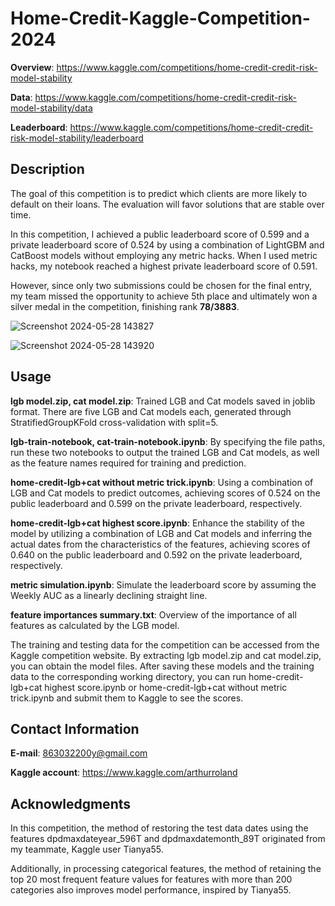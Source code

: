 # Home-Credit-Kaggle-Competition-2024
**Overview**: https://www.kaggle.com/competitions/home-credit-credit-risk-model-stability

**Data**: https://www.kaggle.com/competitions/home-credit-credit-risk-model-stability/data

**Leaderboard**: https://www.kaggle.com/competitions/home-credit-credit-risk-model-stability/leaderboard


## Description
The goal of this competition is to predict which clients are more likely to default on their loans. The evaluation will favor solutions that are stable over time. 


In this competition, I achieved a public leaderboard score of 0.599 and a private leaderboard score of 0.524 by using a combination of LightGBM and CatBoost models without employing any metric hacks. When I used metric hacks, my notebook reached a highest private leaderboard score of 0.591.


However, since only two submissions could be chosen for the final entry, my team missed the opportunity to achieve 5th place and ultimately won a silver medal in the competition, finishing rank **78/3883**.


![Screenshot 2024-05-28 143827](https://github.com/whatformofpoweristhis/Home-Credit-Kaggle-Competition-2024/assets/120392332/875cb5dc-d4ab-405a-bd99-4a4cda99fb83)

![Screenshot 2024-05-28 143920](https://github.com/whatformofpoweristhis/Home-Credit-Kaggle-Competition-2024/assets/120392332/6b716b5d-2f63-43bb-8137-79d2307eba13)

## Usage
**lgb model.zip, cat model.zip**:  Trained LGB and Cat models saved in joblib format. There are five LGB and Cat models each, generated through StratifiedGroupKFold cross-validation with split=5.


**lgb-train-notebook, cat-train-notebook.ipynb**:  By specifying the file paths, run these two notebooks to output the trained LGB and Cat models, as well as the feature names required for training and prediction.


**home-credit-lgb+cat without metric trick.ipynb**:  Using a combination of LGB and Cat models to predict outcomes, achieving scores of 0.524 on the public leaderboard and 0.599 on the private leaderboard, respectively.


**home-credit-lgb+cat highest score.ipynb**:  Enhance the stability of the model by utilizing a combination of LGB and Cat models and inferring the actual dates from the characteristics of the features, achieving scores of 0.640 on the public leaderboard and 0.592 on the private leaderboard, respectively.


**metric simulation.ipynb**:  Simulate the leaderboard score by assuming the Weekly AUC as a linearly declining straight line.


**feature importances summary.txt**:  Overview of the importance of all features as calculated by the LGB model.

The training and testing data for the competition can be accessed from the Kaggle competition website. By extracting lgb model.zip and cat model.zip, you can obtain the model files. After saving these models and the training data to the corresponding working directory, you can run home-credit-lgb+cat highest score.ipynb or home-credit-lgb+cat without metric trick.ipynb and submit them to Kaggle to see the scores.

## Contact Information
**E-mail**: 863032200y@gmail.com

**Kaggle account**: https://www.kaggle.com/arthurroland


## Acknowledgments


In this competition, the method of restoring the test data dates using the features dpdmaxdateyear_596T and dpdmaxdatemonth_89T originated from my teammate, Kaggle user Tianya55.

Additionally, in processing categorical features, the method of retaining the top 20 most frequent feature values for features with more than 200 categories also improves model performance, inspired by Tianya55.




